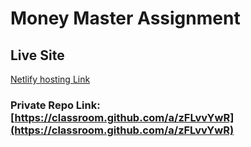 # Money Master Assignment

## Live Site

[Netlify hosting Link](https://lucid-gates-aa8186.netlify.app/)


### Private Repo Link: [https://classroom.github.com/a/zFLvvYwR](https://classroom.github.com/a/zFLvvYwR)
